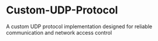 # Custom-UDP-Protocol
A custom UDP protocol implementation designed for reliable communication and network access control
